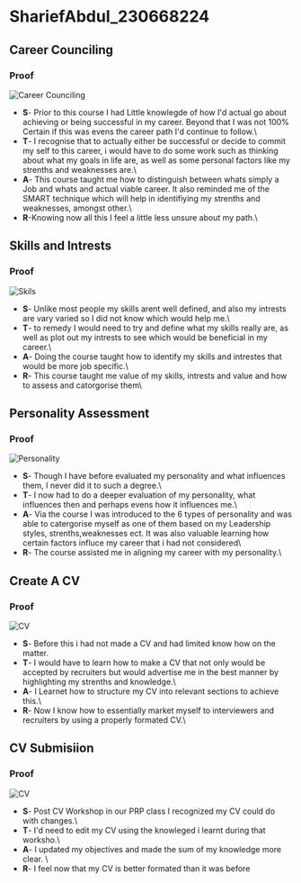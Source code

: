 # ShariefAbdul_230668224
## Career Counciling
### Proof 
![Career Counciling](https://github.com/user-attachments/assets/2bf872f1-1d0d-4bf2-8f5d-adc7f43b58cc)
+ **S**- Prior to this course I had Little knowlegde of how I'd actual go about achieving or being successful in my career. Beyond that I was not 100% Certain if this was evens the career path I'd continue to follow.\
+ **T**- I recognise that to actually either be successful or decide to commit my self to this career, i would have to do some work such as thinking about what my goals in life are, as well as some personal factors like my strenths
   and weaknesses are.\
+ **A**- This course taught me how to distinguish between whats simply a Job and whats and actual viable career. It also reminded me of the SMART technique which will help in identifiying my strenths and weaknesses, amongst other.\
+ **R**-Knowing now all this I feel a little less unsure about my path.\


## Skills and Intrests
### Proof
![Skils](https://github.com/user-attachments/assets/66554de0-d9e3-4390-972e-a904814cf67c)
+ **S**- Unlike most people my skills arent well defined, and also my intrests are vary varied so I did not know which would help me.\
+ **T**- to remedy I would need to try and define what my skills really are, as well as plot out my intrests to see which would be beneficial in my career.\
+ **A**- Doing the course taught how to identify my skills and intrestes that would be more job specific.\
+ **R**- This course taught me value of my skills, intrests and value and how to assess and catorgorise them\


## Personality Assessment
### Proof
![Personality](https://github.com/user-attachments/assets/2c1371cb-737a-49e1-930b-f661e8f79d47)
+ **S**- Though I have before evaluated my personality and what influences them, I never did it to such a degree.\
+ **T**- I now had to do a deeper evaluation of my personality, what influences then and perhaps evens how it influences me.\
+ **A**- Via the course I was introduced to the 6 types of personality and was able to catergorise myself as one of them based on my Leadership styles, strenths,weaknesses ect. It was also valuable learning how certain factors 
   influce my career that i had not considered\
+ **R**- The course assisted me in aligning my career with my personality.\


## Create A CV
### Proof
![CV](https://github.com/user-attachments/assets/11bbb099-3ce0-4c97-9397-92881e4c87ac)
+ **S**- Before this i had not made a CV and had limited know how on the matter.
+ **T**- I would have to learn how to make a CV that not only would be accepted by recruiters but would advertise me in the best manner by highlighting my strenths and knowledge.\
+ **A**- I Learnet how to structure my CV into relevant sections to achieve this.\
+ **R**- Now I know how to essentially market myself to interviewers and recruiters by using a properly formated CV.\


## CV Submisiion
### Proof
![CV](https://github.com/user-attachments/assets/85519bd7-149c-4906-aae5-495de16fd264)
+ **S**- Post CV Workshop in our PRP class I recognized my CV could do with changes.\
+ **T**- I'd need to edit my CV using the knowleged i learnt during that worksho.\
+ **A**- I updated my objectives and made the sum of my knowledge more clear. \
+ **R**- I feel now that my CV is better formated than it was before






